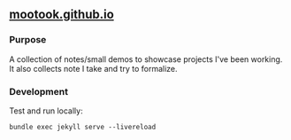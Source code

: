 ## [mootook.github.io]()

### Purpose
A collection of notes/small demos to showcase projects I've been working. It also collects note I take and try to formalize. 

### Development  

Test and run locally:
``` no-lang
bundle exec jekyll serve --livereload
```

